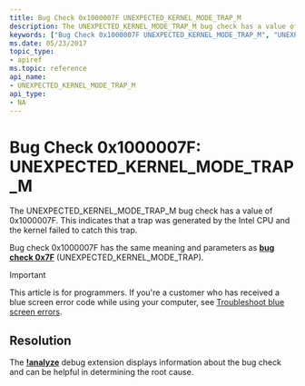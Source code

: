 ```yaml
---
title: Bug Check 0x1000007F UNEXPECTED_KERNEL_MODE_TRAP_M
description: The UNEXPECTED_KERNEL_MODE_TRAP_M bug check has a value of 0x1000007F.
keywords: ["Bug Check 0x1000007F UNEXPECTED_KERNEL_MODE_TRAP_M", "UNEXPECTED_KERNEL_MODE_TRAP_M"]
ms.date: 05/23/2017
topic_type:
- apiref
ms.topic: reference
api_name:
- UNEXPECTED_KERNEL_MODE_TRAP_M
api_type:
- NA
---
```


# Bug Check 0x1000007F: UNEXPECTED\_KERNEL\_MODE\_TRAP\_M


The UNEXPECTED\_KERNEL\_MODE\_TRAP\_M bug check has a value of 0x1000007F. This indicates that a trap was generated by the Intel CPU and the kernel failed to catch this trap.

Bug check 0x1000007F has the same meaning and parameters as [**bug check 0x7F**](bug-check-0x7f--unexpected-kernel-mode-trap.md) (UNEXPECTED\_KERNEL\_MODE\_TRAP).

> [!IMPORTANT]
> This article is for programmers. If you're a customer who has received a blue screen error code while using your computer, see [Troubleshoot blue screen errors](https://www.windows.com/stopcode).

## Resolution
The [**!analyze**](../debuggercmds/-analyze.md) debug extension displays information about the bug check and can be helpful in determining the root cause.

 




